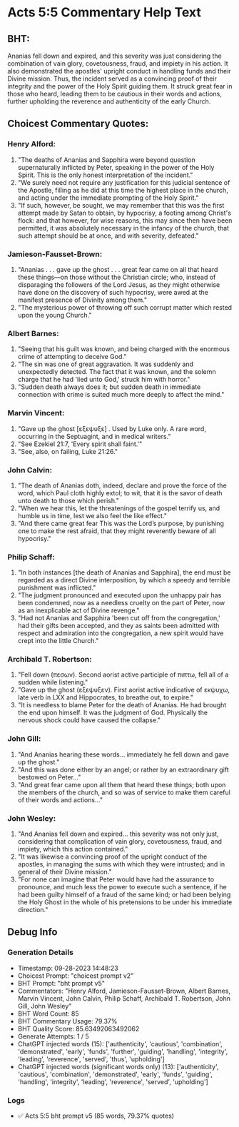 # Acts 5:5 Commentary Help Text

## BHT:
Ananias fell down and expired, and this severity was just considering the combination of vain glory, covetousness, fraud, and impiety in his action. It also demonstrated the apostles' upright conduct in handling funds and their Divine mission. Thus, the incident served as a convincing proof of their integrity and the power of the Holy Spirit guiding them. It struck great fear in those who heard, leading them to be cautious in their words and actions, further upholding the reverence and authenticity of the early Church.

## Choicest Commentary Quotes:
### Henry Alford:
1. "The deaths of Ananias and Sapphira were beyond question supernaturally inflicted by Peter, speaking in the power of the Holy Spirit. This is the only honest interpretation of the incident."
2. "We surely need not require any justification for this judicial sentence of the Apostle, filling as he did at this time the highest place in the church, and acting under the immediate prompting of the Holy Spirit."
3. "If such, however, be sought, we may remember that this was the first attempt made by Satan to obtain, by hypocrisy, a footing among Christ's flock: and that however, for wise reasons, this may since then have been permitted, it was absolutely necessary in the infancy of the church, that such attempt should be at once, and with severity, defeated."

### Jamieson-Fausset-Brown:
1. "Ananias . . . gave up the ghost . . . great fear came on all that heard these things—on those without the Christian circle; who, instead of disparaging the followers of the Lord Jesus, as they might otherwise have done on the discovery of such hypocrisy, were awed at the manifest presence of Divinity among them."
2. "The mysterious power of throwing off such corrupt matter which rested upon the young Church."

### Albert Barnes:
1. "Seeing that his guilt was known, and being charged with the enormous crime of attempting to deceive God."
2. "The sin was one of great aggravation. It was suddenly and unexpectedly detected. The fact that it was known, and the solemn charge that he had 'lied unto God,' struck him with horror."
3. "Sudden death always does it; but sudden death in immediate connection with crime is suited much more deeply to affect the mind."

### Marvin Vincent:
1. "Gave up the ghost [εξεψυξε] . Used by Luke only. A rare word, occurring in the Septuagint, and in medical writers."
2. "See Ezekiel 21:7, 'Every spirit shall faint.'"
3. "See, also, on failing, Luke 21:26."

### John Calvin:
1. "The death of Ananias doth, indeed, declare and prove the force of the word, which Paul cloth highly extol; to wit, that it is the savor of death unto death to those which perish."
2. "When we hear this, let the threatenings of the gospel terrify us, and humble us in time, lest we also feel the like effect."
3. "And there came great fear This was the Lord’s purpose, by punishing one to make the rest afraid, that they might reverently beware of all hypocrisy."

### Philip Schaff:
1. "In both instances [the death of Ananias and Sapphira], the end must be regarded as a direct Divine interposition, by which a speedy and terrible punishment was inflicted."
2. "The judgment pronounced and executed upon the unhappy pair has been condemned, now as a needless cruelty on the part of Peter, now as an inexplicable act of Divine revenge."
3. "Had not Ananias and Sapphira 'been cut off from the congregation,' had their gifts been accepted, and they as saints been admitted with respect and admiration into the congregation, a new spirit would have crept into the little Church."

### Archibald T. Robertson:
1. "Fell down (πεσων). Second aorist active participle of πιπτω, fell all of a sudden while listening."
2. "Gave up the ghost (εξεψυξεν). First aorist active indicative of εκψυχω, late verb in LXX and Hippocrates, to breathe out, to expire."
3. "It is needless to blame Peter for the death of Ananias. He had brought the end upon himself. It was the judgment of God. Physically the nervous shock could have caused the collapse."

### John Gill:
1. "And Ananias hearing these words... immediately he fell down and gave up the ghost." 
2. "And this was done either by an angel; or rather by an extraordinary gift bestowed on Peter..." 
3. "And great fear came upon all them that heard these things; both upon the members of the church, and so was of service to make them careful of their words and actions..."

### John Wesley:
1. "And Ananias fell down and expired... this severity was not only just, considering that complication of vain glory, covetousness, fraud, and impiety, which this action contained."
2. "It was likewise a convincing proof of the upright conduct of the apostles, in managing the sums with which they were intrusted; and in general of their Divine mission."
3. "For none can imagine that Peter would have had the assurance to pronounce, and much less the power to execute such a sentence, if he had been guilty himself of a fraud of the same kind; or had been belying the Holy Ghost in the whole of his pretensions to be under his immediate direction."


## Debug Info
### Generation Details
- Timestamp: 09-28-2023 14:48:23
- Choicest Prompt: "choicest prompt v2"
- BHT Prompt: "bht prompt v5"
- Commentators: "Henry Alford, Jamieson-Fausset-Brown, Albert Barnes, Marvin Vincent, John Calvin, Philip Schaff, Archibald T. Robertson, John Gill, John Wesley"
- BHT Word Count: 85
- BHT Commentary Usage: 79.37%
- BHT Quality Score: 85.63492063492062
- Generate Attempts: 1 / 5
- ChatGPT injected words (15):
	['authenticity', 'cautious', 'combination', 'demonstrated', 'early', 'funds', 'further', 'guiding', 'handling', 'integrity', 'leading', 'reverence', 'served', 'thus', 'upholding']
- ChatGPT injected words (significant words only) (13):
	['authenticity', 'cautious', 'combination', 'demonstrated', 'early', 'funds', 'guiding', 'handling', 'integrity', 'leading', 'reverence', 'served', 'upholding']

### Logs
- ✅ Acts 5:5 bht prompt v5 (85 words, 79.37% quotes)